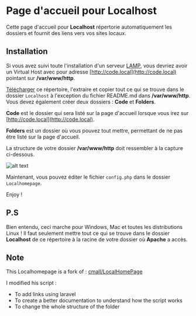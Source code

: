 # Page d'accueil pour Localhost

Cette page d'accueil pour **Localhost** répertorie automatiquement les dossiers et fournit des liens vers vos sites locaux.

## Installation

Si vous avez suivi toute l'installation d'un serveur [LAMP](https://github.com/tigrouuu/ubuntu-and-dotfiles/tree/master/LAMP), vous devriez avoir un Virtual Host avec pour adresse [http://code.local](http://code.local) pointant sur **/var/www/http**.

[Télécharger](https://github.com/tigrouuu/ubuntu-and-dotfiles/archive/master.zip) ce répertoire, l'extraire et copier tout ce qui se trouve dans le dossier `Localhost` à l'exception du fichier README.md dans **/var/www/http**. Vous devez également créer deux dossiers : **Code** et **Folders**.

**Code** est le dossier qui sera listé sur la page d'accueil lorsque vous irez sur [http://code.local](http://code.local).

**Folders** est un dossier où vous pouvez tout mettre, permettant de ne pas être listé sur la page d'accueil.

La structure de votre dossier **/var/www/http** doit ressembler à la capture ci-dessous.

![alt text](https://raw.githubusercontent.com/tigrouuu/ubuntu-and-dotfiles/master/Screenshots/localhomepage.png)

Maintenant, vous pouvez éditer le fichier `config.php` dans le dossier `Localhomepage`.

Enjoy !

## P.S

Bien entendu, ceci marche pour Windows, Mac et toutes les distributions Linux ! Il faut seulement mettre tout ce qui se trouve dans le dossier **Localhost** de ce répertoire à la racine de votre dossier où **Apache** a accès.

## Note

This Localhomepage is a fork of : [cmall/LocalHomePage](https://github.com/cmall/LocalHomePage)

I modified his script :
* To add links using laravel
* To create a better documentation to understand how the script works
* To change the whole structure of the folder
